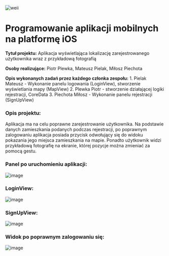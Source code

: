 ![weii](https://github.com/PewkaP/login3/assets/102603389/12a2f07c-3797-49ac-8dcb-7f40a540e452)

# Programowanie aplikacji mobilnych na platformę iOS
 **Tytuł projektu:** Aplikacja wyświetlająca lokalizację zarejestrowanego użytkownika wraz z przykładową fotografią
 
**Osoby realizujące:** Piotr Plewka, Mateusz Pielak, Miłosz Piechota

**Opis wykonanych zadań przez każdego członka zespołu:**
    1. Pielak Mateusz - Wykonanie panelu logowania (LoginView), stworzenie wyświetlania mapy (MapView)
    2. Plewka Piotr - stworzenie działającej logiki rejestracji, CoreData
    3. Piechota Miłosz - Wykonanie panelu rejestracji (SignUpView)

### Opis projektu:
Aplikacja ma na celu poprawne zarejestrowanie użytkownika. Na podstawie danych zamieszkania podanych podczas rejestracji, po poprawnym zalogowaniu aplikacja posiada przycisk odwołujący się do widoku pokazania jego miejsca zamieszkania na mapie. Ponadto użytkownik widzi przykładową fotografię na ekranie, której pozycje można zmieniać za pomocą gestu.

### Panel po uruchomieniu aplikacji:
![image](https://github.com/PewkaP/login3/assets/102603389/ebd3ccd9-373a-4dd0-b3c5-4eb13b46780d)

### LoginView:
![image](https://github.com/PewkaP/login3/assets/102603389/8a0e4f00-d68e-4ba0-a266-da8dfb020242)

### SignUpView:
![image](https://github.com/PewkaP/login3/assets/102603389/1e97e705-6a06-4c4f-91ee-6736cf8812f2)

### Widok po poprawnym zalogowaniu się:
![image](https://github.com/PewkaP/login3/assets/102603389/6fbe7b9e-deaa-4bdc-a061-b89811a0ddf6)



